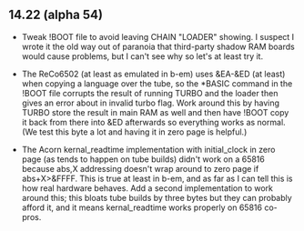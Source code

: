 ## 14.22 (alpha 54)

* Tweak !BOOT file to avoid leaving CHAIN "LOADER" showing. I suspect I wrote it the old way out of paranoia that third-party shadow RAM boards would cause problems, but I can't see why so let's at least try it.

* The ReCo6502 (at least as emulated in b-em) uses &EA-&ED (at least) when copying a language over the tube, so the *BASIC command in the !BOOT file corrupts the result of running TURBO and the loader then gives an error about in invalid turbo flag. Work around this by having TURBO store the result in main RAM as well and then have !BOOT copy it back from there into &ED afterwards so everything works as normal. (We test this byte a lot and having it in zero page is helpful.)

* The Acorn kernal_readtime implementation with initial_clock in zero page (as tends to happen on tube builds) didn't work on a 65816 because abs,X addressing doesn't wrap around to zero page if abs+X>&FFFF. This is true at least in b-em, and as far as I can tell this is how real hardware behaves. Add a second implementation to work around this; this bloats tube builds by three bytes but they can probably afford it, and it means kernal_readtime works properly on 65816 co-pros.
